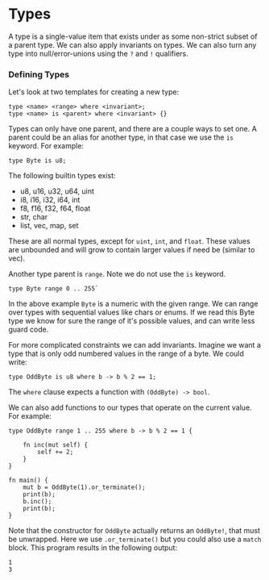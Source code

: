 # Types
A type is a single-value item that exists under as some non-strict subset of a parent type. We can also apply
invariants on types. We can also turn any type into null/error-unions using the `?` and `!` qualifiers. 

### Defining Types
Let's look at two templates for creating a new type:
```
type <name> <range> where <invariant>;
type <name> is <parent> where <invariant> {}
```
Types can only have one parent, and there are a couple ways to set one. A parent could be an alias for another type, in that
case we use the `is` keyword.
For example:
```
type Byte is u8;
```
The following builtin types exist:
- u8, u16, u32, u64, uint
- i8, i16, i32, i64, int
- f8, f16, f32, f64, float
- str, char
- list, vec, map, set

These are all normal types, except for `uint`, `int`, and `float`. These values are unbounded and will grow to contain
larger values if need be (similar to vec).


Another type parent is `range`. Note we do not use the `is` keyword.
```
type Byte range 0 .. 255`
```
In the above example `Byte` is a numeric with the given range. We can range over types with sequential values like chars or enums.
If we read this Byte type we know for sure the range of it's possible values, and can write less guard code.

For more complicated constraints we can add invariants. Imagine we want a type that is only odd numbered values in the
range of a byte. We could write:
```
type OddByte is u8 where b -> b % 2 == 1;
```
The `where` clause expects a function with `(OddByte) -> bool`.

We can also add functions to our types that operate on the current value. For example:
```
type OddByte range 1 .. 255 where b -> b % 2 == 1 {

    fn inc(mut self) {
        self += 2;
    }
}

fn main() {
    mut b = OddByte(1).or_terminate();
    print(b);
    b.inc();
    print(b);
}
```
Note that the constructor for `OddByte` actually returns an `OddByte!`, that must be unwrapped. Here we use `.or_terminate()` but you
could also use a `match` block.
This program results in the following output:
```
1
3
```
